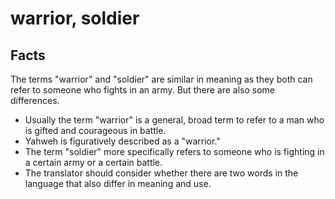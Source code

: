 # warrior, soldier

## Facts

The terms "warrior" and "soldier" are similar in meaning as they both can refer to someone who fights in an army. But there are also some differences. 

* Usually the term "warrior" is a general, broad term to refer to a man who is gifted and courageous in battle.
* Yahweh is figuratively described as a "warrior."
* The term "soldier" more specifically refers to someone who is fighting in a certain army or a certain battle.
* The translator should consider whether there are two words in the language that also differ in meaning and use.